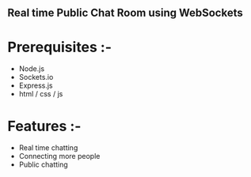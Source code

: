 ## Real time Public Chat Room using WebSockets

# Prerequisites :-
- Node.js
- Sockets.io
- Express.js
- html / css / js

# Features :-
- Real time chatting
- Connecting more people
- Public chatting
